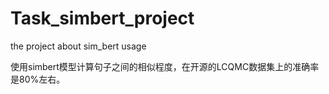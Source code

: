 # Task_simbert_project
the project about sim_bert usage

使用simbert模型计算句子之间的相似程度，在开源的LCQMC数据集上的准确率是80%左右。
